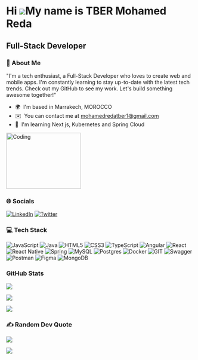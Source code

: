 Hi ![](https://user-images.githubusercontent.com/18350557/176309783-0785949b-9127-417c-8b55-ab5a4333674e.gif)My name is TBER Mohamed Reda
=========================================================================================================================================

Full-Stack Developer
--------------------

### 💫 About Me

"I'm a tech enthusiast, a Full-Stack Developer who loves to create web and mobile apps. I'm constantly learning to stay up-to-date with the latest tech trends. Check out my GitHub to see my work. Let's build something awesome together!"

* 🌍  I'm based in Marrakech, MOROCCO
* ✉️  You can contact me at [mohamedredatber1@gmail.com](mailto:mohamedredatber1@gmail.com)
* 🧠  I'm learning Next js, Kubernetes and Spring Cloud
<img src="https://media4.giphy.com/media/qgQUggAC3Pfv687qPC/giphy.gif" width="200" height="150" alt="Coding" />


### 🌐 Socials

[![LinkedIn](https://img.shields.io/badge/LinkedIn-%230077B5.svg?logo=linkedin&logoColor=white)](https://linkedin.com/in/mohamed-reda-tber-86bb38233/) [![Twitter](https://img.shields.io/badge/Twitter-%231DA1F2.svg?logo=Twitter&logoColor=white)](https://twitter.com/TberMedReda99) 


### 💻 Tech Stack

![JavaScript](https://img.shields.io/badge/javascript-%23323330.svg?style=flat&logo=javascript&logoColor=%23F7DF1E) ![Java](https://img.shields.io/badge/java-%23ED8B00.svg?style=flat&logo=openjdk&logoColor=white) ![HTML5](https://img.shields.io/badge/html5-%23E34F26.svg?style=flat&logo=html5&logoColor=white) ![CSS3](https://img.shields.io/badge/css3-%231572B6.svg?style=flat&logo=css3&logoColor=white) ![TypeScript](https://img.shields.io/badge/typescript-%23007ACC.svg?style=flat&logo=typescript&logoColor=white) ![Angular](https://img.shields.io/badge/angular-%23DD0031.svg?style=flat&logo=angular&logoColor=white) ![React](https://img.shields.io/badge/react-%2320232a.svg?style=flat&logo=react&logoColor=%2361DAFB) ![React Native](https://img.shields.io/badge/react_native-%2320232a.svg?style=flat&logo=react&logoColor=%2361DAFB) ![Spring](https://img.shields.io/badge/spring-%236DB33F.svg?style=flat&logo=spring&logoColor=white) ![MySQL](https://img.shields.io/badge/mysql-%2300000f.svg?style=flat&logo=mysql&logoColor=white) ![Postgres](https://img.shields.io/badge/postgres-%23316192.svg?style=flat&logo=postgresql&logoColor=white) ![Docker](https://img.shields.io/badge/docker-%230db7ed.svg?style=flat&logo=docker&logoColor=white) ![GIT](https://img.shields.io/badge/Git-fc6d26?style=flat&logo=git&logoColor=white) ![Swagger](https://img.shields.io/badge/-Swagger-%23Clojure?style=flat&logo=swagger&logoColor=white) ![Postman](https://img.shields.io/badge/Postman-FF6C37?style=flat&logo=postman&logoColor=white) ![Figma](https://img.shields.io/badge/figma-%23F24E1E.svg?style=flat&logo=figma&logoColor=white) ![MongoDB](https://img.shields.io/badge/MongoDB-%234ea94b.svg?style=flat&logo=mongodb&logoColor=white)

### GitHub Stats

![](https://github-readme-stats.vercel.app/api?username=TBER-Mohamed-Reda&theme=dracula&hide_border=true&include_all_commits=true&count_private=false)<br/>

![](https://github-readme-streak-stats.herokuapp.com/?user=TBER-Mohamed-Reda&theme=dracula&hide_border=true)<br/>

![](https://github-readme-stats.vercel.app/api/top-langs/?username=TBER-Mohamed-Reda&theme=dracula&hide_border=true&include_all_commits=true&count_private=false&layout=compact)

### ✍️ Random Dev Quote
![](https://quotes-github-readme.vercel.app/api?type=horizontal&theme=tokyonight)

[![](https://visitcount.itsvg.in/api?id=TBER-Mohamed-Reda&icon=4&color=5)](https://visitcount.itsvg.in)

<!-- Proudly created with GPRM ( https://gprm.itsvg.in ) -->

<!-- Proudly created with GPRM ( https://gprm.itsvg.in ) -->




